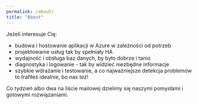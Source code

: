 ```yaml
---
permalink: /about/
title: "About"
---
```


Jeżeli interesuje Cię:
- budowa i hostowanie aplikacji w Azure w zależności od potrzeb
- projektowanie usług tak by spełniały HA
- wydajność i obsługa baz danych, by było dobrze i tanio
- diagnostyka i logowanie - tak by widzieć niezbędne informacje
- szybkie wdrażanie i testowanie, a co najważniejsze detekcja problemów
to trafiłeś idealnie, bo nas też!

Co tydzień albo dwa na liście mailowej dzielimy się naszymi pomysłami i gotowymi rozwiązaniami.
